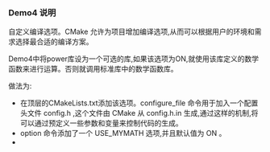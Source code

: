 ### Demo4 说明
自定义编译选项。CMake 允许为项目增加编译选项,从而可以根据用户的环境和需求选择最合适的编译方案。

Demo4中将power库设为一个可选的库,如果该选项为ON,就使用该库定义的数学函数来进行运算。否则就调用标准库中的数学函数库。 

做法为:
* 在顶层的CMakeLists.txt添加该选项。configure_file 命令用于加入一个配置头文件 config.h ,这个文件由 CMake 从 config.h.in 生成,通过这样的机制,将可以通过预定义一些参数和变量来控制代码的生成。
* option 命令添加了一个 USE_MYMATH 选项,并且默认值为 ON 。
* 